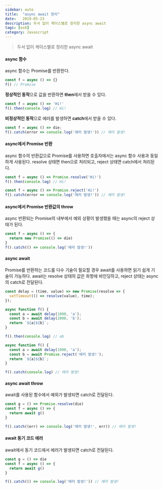 ```yaml
---
sidebar: auto
title:  "async await 정리"
date:   2019-05-23
description: 두서 없이 케이스별로 정리한 async await
tags: [es6]
category: Javascript
---
```

> 두서 없이 케이스별로 정리한 async await

#### async 함수
async 함수는 Promise를 반환한다.
```js
const f = async () => {}
f() // Promise
```
**정상적인 동작**으로 값을 반환하면 **then**에서 받을 수 있다.
```js
const f = async () => 'Hi!'
f().then(console.log) // Hi!
```

**비정상적인 동작**으로 에러를 발생하면 **catch**에서 받을 수 있다.
```js
const f = async () => die;
f().catch(error => console.log('에러 발생!')) // 에러 발생!
```

#### async에서 Promise 반환
async 함수의 반환값으로 Promise를 사용하면 호출자에서는 async 함수 사용과 동일하게 사용된다.
resolve 상태면 then으로 처리되고, reject 상태면 catch에서 처리된다.
```js
const f = async () => Promise.resolve('Hi!')
f().then(console.log) // Hi!
```
```js
const f = async () => Promise.reject('Hi!')
f().catch(error => console.log('에러 발생!')) // 에러 발생!
```

#### async에서 Promise 반환값의 throw
async 반환되는 Promise의 내부에서 예외 상황이 발생했을 때는 async의 reject 상태가 된다.
```js
const f = async () => {
  return new Promise(() => die)
}
f().catch(() => console.log('에러 발생!'))
```

#### async await
Promise를 반환하는 코드를 다수 기술이 필요할 경우 await를 사용하면 읽기 쉽게 기술이 가능하다. await는 resolve 상태의 값은 좌항에 바인딩하고, reject 상태는 async의 catch로 전달된다.

```js
const delay = (time, value) => new Promise(resolve => {
  setTimeout(() => resolve(value), time);
});
```

```js
async function f() {
  const a = await delay(1000, 'a');
  const b = await delay(2000, 'b');
  return `${a}${b}`;
}

f().then(console.log) // ab
```

```js
async function f() {
  const a = await delay(1000, 'a');
  const b = await Promise.reject('에러 발생!');
  return `${a}${b}`;
}

f().catch(console.log) // 에러 발생!
```

#### async await throw
await를 사용된 함수에서 예외가 발생되면 catch로 전달된다.
```js
const g = () => Promise.resolve(die)
const f = async () => {
  return await g()
}

f().catch((err) => console.log('에러 발생!', err)) // 에러 발생!
```

#### await 동기 코드 에러
await에서 동기 코드에서 에러가 발생되면 catch로 전달된다.
```js
const g = () => die
const f = async () => {
  return await g()
}

f().catch(() => console.log('에러 발생!')) // 에러 발생!
```
